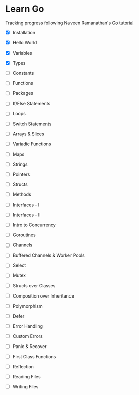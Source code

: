 # Learn Go

Tracking progress following Naveen Ramanathan's [Go tutorial](https://golangbot.com/learn-golang-series/)

- [x] Installation
- [x] Hello World

- [x] Variables
- [x] Types
- [ ] Constants

- [ ] Functions
- [ ] Packages

- [ ] If/Else Statements
- [ ] Loops
- [ ] Switch Statements

- [ ] Arrays & Slices
- [ ] Variadic Functions

- [ ] Maps
- [ ] Strings

- [ ] Pointers
- [ ] Structs
- [ ] Methods

- [ ] Interfaces - I
- [ ] Interfaces - II

- [ ] Intro to Concurrency
- [ ] Goroutines
- [ ] Channels
- [ ] Buffered Channels & Worker Pools
- [ ] Select
- [ ] Mutex

- [ ] Structs over Classes
- [ ] Composition over Inheritance
- [ ] Polymorphism

- [ ] Defer
- [ ] Error Handling
- [ ] Custom Errors
- [ ] Panic & Recover

- [ ] First Class Functions

- [ ] Reflection

- [ ] Reading Files
- [ ] Writing Files